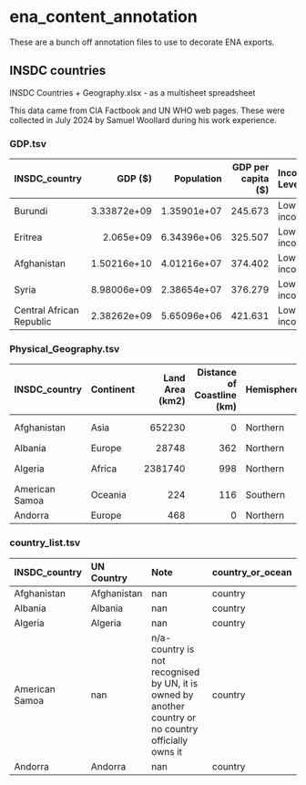 # ena_content_annotation

These are a bunch off annotation files to use to decorate ENA exports.

## INSDC countries

INSDC Countries + Geography.xlsx  - as a multisheet spreadsheet

This data came from CIA Factbook and UN WHO web pages.
These were collected in July 2024 by Samuel Woollard during his work experience.

### GDP.tsv
| INSDC_country            |     GDP ($) |   Population |   GDP per capita ($) | Income Level   |   Year | Note |
|:-------------------------|------------:|-------------:|---------------------:|:---------------|-------:|-----:|
| Burundi                  | 3.33872e+09 |  1.35901e+07 |              245.673 | Low income     |   2022 |      |
| Eritrea                  | 2.065e+09   |  6.34396e+06 |              325.507 | Low income     |   2011 |      |
| Afghanistan              | 1.50216e+10 |  4.01216e+07 |              374.402 | Low income     |   2022 |      |
| Syria                    | 8.98006e+09 |  2.38654e+07 |              376.279 | Low income     |   2021 |      |
| Central African Republic | 2.38262e+09 |  5.65096e+06 |              421.631 | Low income     |   2022 |      |

### Physical_Geography.tsv
| INSDC_country   | Continent   |   Land Area (km2) |   Distance of Coastline (km) | Hemisphere   |   Average Temperature (°C) | Climate(s)      |
|:----------------|:------------|------------------:|-----------------------------:|:-------------|---------------------------:|:----------------|
| Afghanistan     | Asia        |            652230 |                            0 | Northern     |                      15.7  | Arid, semiarid  |
| Albania         | Europe      |             28748 |                          362 | Northern     |                      15.17 | Temperate       |
| Algeria         | Africa      |           2381740 |                          998 | Northern     |                      20    | Arid, semiarid  |
| American Samoa  | Oceania     |               224 |                          116 | Southern     |                      28    | Tropical marine |
| Andorra         | Europe      |               468 |                            0 | Northern     |                       7.17 | Temperate       |

### country_list.tsv
| INSDC_country   | UN Country   | Note                                                                                                  | country_or_ocean   |
|:----------------|:-------------|:------------------------------------------------------------------------------------------------------|:-------------------|
| Afghanistan     | Afghanistan  | nan                                                                                                   | country            |
| Albania         | Albania      | nan                                                                                                   | country            |
| Algeria         | Algeria      | nan                                                                                                   | country            |
| American Samoa  | nan          | n/a- country is not recognised by UN, it is owned by another country or no country officially owns it | country            |
| Andorra         | Andorra      | nan                                                                                                   | country            |